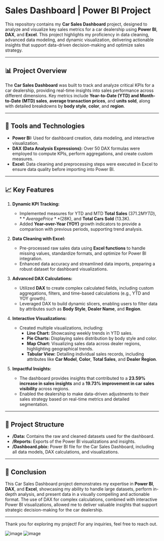#  Sales Dashboard | Power BI Project

This repository contains my **Car Sales Dashboard** project, designed to analyze and visualize key sales metrics for a car dealership using **Power BI**, **DAX**, and **Excel**. This project highlights my proficiency in data cleaning, advanced data modeling, and dynamic visualization, delivering actionable insights that support data-driven decision-making and optimize sales strategy.

---

## 📊 Project Overview

The **Car Sales Dashboard** was built to track and analyze critical KPIs for a car dealership, providing real-time insights into sales performance across different dimensions. Key metrics include **Year-to-Date (YTD) and Month-to-Date (MTD) sales**, **average transaction prices**, and **units sold**, along with detailed breakdowns by **body style**, **color**, and **region**.

---

## 🚀 Tools and Technologies

- **Power BI:** Used for dashboard creation, data modeling, and interactive visualization.
- **DAX (Data Analysis Expressions):** Over 50 DAX formulas were employed to compute KPIs, perform aggregations, and create custom measures.
- **Excel:** Data cleaning and preprocessing steps were executed in Excel to ensure data quality before importing into Power BI.

---

## 📈 Key Features

1. **Dynamic KPI Tracking:**  
   - Implemented measures for YTD and MTD **Total Sales** ($371.2M YTD), **Average Price** ($28K), and **Total Cars Sold** (13.3K).
   - Added **Year-over-Year (YOY)** growth indicators to provide a comparison with previous periods, supporting trend analysis.

2. **Data Cleaning with Excel:**  
   - Pre-processed raw sales data using **Excel functions** to handle missing values, standardize formats, and optimize for Power BI integration.
   - Enhanced data accuracy and streamlined data imports, preparing a robust dataset for dashboard visualizations.

3. **Advanced DAX Calculations:**  
   - Utilized **DAX** to create complex calculated fields, including custom aggregations, filters, and time-based calculations (e.g., YTD and YOY growth).
   - Leveraged DAX to build dynamic slicers, enabling users to filter data by attributes such as **Body Style**, **Dealer Name**, and **Region**.

4. **Interactive Visualizations:**  
   - Created multiple visualizations, including:
     - **Line Chart:** Showcasing weekly trends in YTD sales.
     - **Pie Charts:** Displaying sales distribution by body style and color.
     - **Map Chart:** Visualizing sales data across dealer regions, highlighting geographical trends.
     - **Tabular View:** Detailing individual sales records, including attributes like **Car Model**, **Color**, **Total Sales**, and **Dealer Region**.

5. **Impactful Insights:**  
   - The dashboard provides insights that contributed to a **23.59% increase in sales insights** and a **19.73% improvement in car sales visibility** across regions.
   - Enabled the dealership to make data-driven adjustments to their sales strategy based on real-time metrics and detailed segmentation.

---

## 📂 Project Structure

- **/Data:** Contains the raw and cleaned datasets used for the dashboard.
- **/Reports:** Exports of the Power BI visualizations and insights.
- **/Dashboard.pbix:** Power BI file for the Car Sales Dashboard, including all data models, DAX calculations, and visualizations.

---

## 📝 Conclusion

This Car Sales Dashboard project demonstrates my expertise in **Power BI**, **DAX**, and **Excel**, showcasing my ability to handle large datasets, perform in-depth analysis, and present data in a visually compelling and actionable format. The use of DAX for complex calculations, combined with interactive Power BI visualizations, allowed me to deliver valuable insights that support strategic decision-making for the car dealership.

---

Thank you for exploring my project! For any inquiries, feel free to reach out.

![image](https://github.com/user-attachments/assets/cc386ab0-3fad-4984-a941-da4033506d0a)
![image](https://github.com/user-attachments/assets/44baf2c2-1aa6-4ee6-9d93-5061204a3605)


